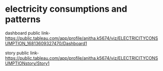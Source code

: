 # electricity consumptions and patterns


dashboard public link- https://public.tableau.com/app/profile/anitha.k5674/viz/ELECTRICITYCONSUMPTION_16813609327470/Dashboard1



story public link- https://public.tableau.com/app/profile/anitha.k5674/viz/ELECTRICITYCONSUMPTIONstory/Story1 

